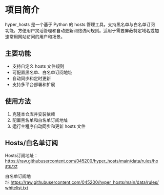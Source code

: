 # 项目简介

hyper_hosts 是一个基于 Python 的 hosts 管理工具，支持黑名单与白名单订阅功能，方便用户灵活管理和自动更新网络访问规则。适用于需要屏蔽特定域名或加速常用网站访问的用户和场景。

## 主要功能

- 支持自定义 hosts 文件规则
- 可配置黑名单、白名单订阅地址
- 自动同步和定时更新
- 支持多平台部署和扩展

## 使用方法

1. 克隆本仓库并安装依赖
2. 配置黑名单和白名单订阅地址
3. 运行主程序自动同步和更新 hosts 文件

## Hosts/白名单订阅

Hosts订阅地址：https://raw.githubusercontent.com/045200/hyper_hosts/main/data/rules/hosts.txt

白名单订阅地址:https://raw.githubusercontent.com/045200/hyper_hosts/main/data/rules/whitelist.txt

